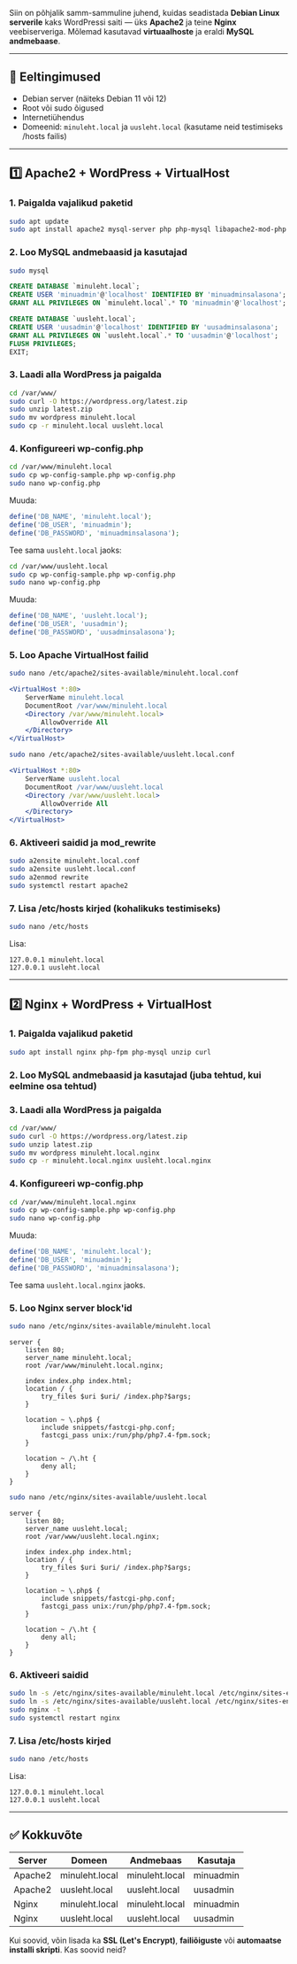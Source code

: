 Siin on põhjalik samm-sammuline juhend, kuidas seadistada **Debian Linux serverile** kaks WordPressi saiti — üks **Apache2** ja teine **Nginx** veebiserveriga. Mõlemad kasutavad **virtuaalhoste** ja eraldi **MySQL andmebaase**.

---

## 🧱 Eeltingimused

- Debian server (näiteks Debian 11 või 12)
- Root või sudo õigused
- Internetiühendus
- Domeenid: `minuleht.local` ja `uusleht.local` (kasutame neid testimiseks /hosts failis)

---

## 1️⃣ Apache2 + WordPress + VirtualHost

### 1. Paigalda vajalikud paketid

```bash
sudo apt update
sudo apt install apache2 mysql-server php php-mysql libapache2-mod-php unzip curl
```

### 2. Loo MySQL andmebaasid ja kasutajad

```bash
sudo mysql
```

```sql
CREATE DATABASE `minuleht.local`;
CREATE USER 'minuadmin'@'localhost' IDENTIFIED BY 'minuadminsalasona';
GRANT ALL PRIVILEGES ON `minuleht.local`.* TO 'minuadmin'@'localhost';

CREATE DATABASE `uusleht.local`;
CREATE USER 'uusadmin'@'localhost' IDENTIFIED BY 'uusadminsalasona';
GRANT ALL PRIVILEGES ON `uusleht.local`.* TO 'uusadmin'@'localhost';
FLUSH PRIVILEGES;
EXIT;
```

### 3. Laadi alla WordPress ja paigalda

```bash
cd /var/www/
sudo curl -O https://wordpress.org/latest.zip
sudo unzip latest.zip
sudo mv wordpress minuleht.local
sudo cp -r minuleht.local uusleht.local
```

### 4. Konfigureeri wp-config.php

```bash
cd /var/www/minuleht.local
sudo cp wp-config-sample.php wp-config.php
sudo nano wp-config.php
```

Muuda:

```php
define('DB_NAME', 'minuleht.local');
define('DB_USER', 'minuadmin');
define('DB_PASSWORD', 'minuadminsalasona');
```

Tee sama `uusleht.local` jaoks:

```bash
cd /var/www/uusleht.local
sudo cp wp-config-sample.php wp-config.php
sudo nano wp-config.php
```

Muuda:

```php
define('DB_NAME', 'uusleht.local');
define('DB_USER', 'uusadmin');
define('DB_PASSWORD', 'uusadminsalasona');
```

### 5. Loo Apache VirtualHost failid

```bash
sudo nano /etc/apache2/sites-available/minuleht.local.conf
```

```apache
<VirtualHost *:80>
    ServerName minuleht.local
    DocumentRoot /var/www/minuleht.local
    <Directory /var/www/minuleht.local>
        AllowOverride All
    </Directory>
</VirtualHost>
```

```bash
sudo nano /etc/apache2/sites-available/uusleht.local.conf
```

```apache
<VirtualHost *:80>
    ServerName uusleht.local
    DocumentRoot /var/www/uusleht.local
    <Directory /var/www/uusleht.local>
        AllowOverride All
    </Directory>
</VirtualHost>
```

### 6. Aktiveeri saidid ja mod_rewrite

```bash
sudo a2ensite minuleht.local.conf
sudo a2ensite uusleht.local.conf
sudo a2enmod rewrite
sudo systemctl restart apache2
```

### 7. Lisa /etc/hosts kirjed (kohalikuks testimiseks)

```bash
sudo nano /etc/hosts
```

Lisa:

```
127.0.0.1 minuleht.local
127.0.0.1 uusleht.local
```

---

## 2️⃣ Nginx + WordPress + VirtualHost

### 1. Paigalda vajalikud paketid

```bash
sudo apt install nginx php-fpm php-mysql unzip curl
```

### 2. Loo MySQL andmebaasid ja kasutajad (juba tehtud, kui eelmine osa tehtud)

### 3. Laadi alla WordPress ja paigalda

```bash
cd /var/www/
sudo curl -O https://wordpress.org/latest.zip
sudo unzip latest.zip
sudo mv wordpress minuleht.local.nginx
sudo cp -r minuleht.local.nginx uusleht.local.nginx
```

### 4. Konfigureeri wp-config.php

```bash
cd /var/www/minuleht.local.nginx
sudo cp wp-config-sample.php wp-config.php
sudo nano wp-config.php
```

Muuda:

```php
define('DB_NAME', 'minuleht.local');
define('DB_USER', 'minuadmin');
define('DB_PASSWORD', 'minuadminsalasona');
```

Tee sama `uusleht.local.nginx` jaoks.

### 5. Loo Nginx server block'id

```bash
sudo nano /etc/nginx/sites-available/minuleht.local
```

```nginx
server {
    listen 80;
    server_name minuleht.local;
    root /var/www/minuleht.local.nginx;

    index index.php index.html;
    location / {
        try_files $uri $uri/ /index.php?$args;
    }

    location ~ \.php$ {
        include snippets/fastcgi-php.conf;
        fastcgi_pass unix:/run/php/php7.4-fpm.sock;
    }

    location ~ /\.ht {
        deny all;
    }
}
```

```bash
sudo nano /etc/nginx/sites-available/uusleht.local
```

```nginx
server {
    listen 80;
    server_name uusleht.local;
    root /var/www/uusleht.local.nginx;

    index index.php index.html;
    location / {
        try_files $uri $uri/ /index.php?$args;
    }

    location ~ \.php$ {
        include snippets/fastcgi-php.conf;
        fastcgi_pass unix:/run/php/php7.4-fpm.sock;
    }

    location ~ /\.ht {
        deny all;
    }
}
```

### 6. Aktiveeri saidid

```bash
sudo ln -s /etc/nginx/sites-available/minuleht.local /etc/nginx/sites-enabled/
sudo ln -s /etc/nginx/sites-available/uusleht.local /etc/nginx/sites-enabled/
sudo nginx -t
sudo systemctl restart nginx
```

### 7. Lisa /etc/hosts kirjed

```bash
sudo nano /etc/hosts
```

Lisa:

```
127.0.0.1 minuleht.local
127.0.0.1 uusleht.local
```

---

## ✅ Kokkuvõte

| Server | Domeen | Andmebaas | Kasutaja |
|--------|--------|-----------|----------|
| Apache2 | minuleht.local | minuleht.local | minuadmin |
| Apache2 | uusleht.local | uusleht.local | uusadmin |
| Nginx | minuleht.local | minuleht.local | minuadmin |
| Nginx | uusleht.local | uusleht.local | uusadmin |

Kui soovid, võin lisada ka **SSL (Let's Encrypt)**, **failiõiguste** või **automaatse installi skripti**. Kas soovid neid?
